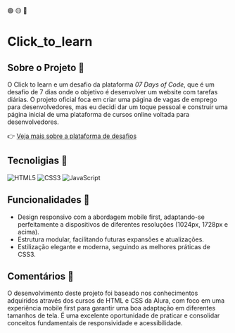 🟢 🟡 🔴

# Click_to_learn

## Sobre o Projeto :paperclip:

O Click to learn e um desafio da plataforma *07 Days of Code*, que é um desafio de 7 dias onde o objetivo é desenvolver um website com tarefas diárias. O projeto oficial foca em criar uma página de vagas de emprego para desenvolvedores, mas eu decidi dar um toque pessoal e construir uma página inicial de uma plataforma de cursos online voltada para desenvolvedores.

👉 [Veja mais sobre a plataforma de desafios](https://7daysofcode.io/)


## Tecnoligias :gem:

![HTML5](https://img.shields.io/badge/html5-%23E34F26.svg?style=for-the-badge&logo=html5&logoColor=white)
![CSS3](https://img.shields.io/badge/css3-%231572B6.svg?style=for-the-badge&logo=css3&logoColor=white)
![JavaScript](https://img.shields.io/badge/javascript-%23323330.svg?style=for-the-badge&logo=javascript&logoColor=%23F7DF1E)


## Funcionalidades :rocket:

- Design responsivo com a abordagem mobile first, adaptando-se perfeitamente a dispositivos de diferentes resoluções (1024px, 1728px e acima).
- Estrutura modular, facilitando futuras expansões e atualizações.
- Estilização elegante e moderna, seguindo as melhores práticas de CSS3.


## Comentários :speech_balloon:

O desenvolvimento deste projeto foi baseado nos conhecimentos adquiridos através dos cursos de HTML e CSS da Alura, com foco em uma experiência mobile first para garantir uma boa adaptação em diferentes tamanhos de tela. É uma excelente oportunidade de praticar e consolidar conceitos fundamentais de responsividade e acessibilidade.

